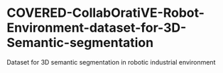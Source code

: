# COVERED-CollabOratiVE-Robot-Environment-dataset-for-3D-Semantic-segmentation
Dataset for 3D semantic segmentation in robotic industrial environment
